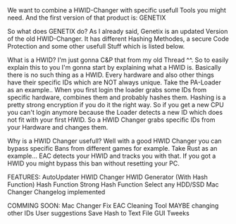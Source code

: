 We want to combine a HWID-Changer with specific usefull Tools you might need. And the first version of that product is: GENETIX
 
So what does GENETIX do?
As I already said, Genetix is an updated Version of the old HWID-Changer. It has different Hashing Methodes, a secure Code Protection and some other usefull Stuff which is listed below. 
 
What is a HWID?
I'm just gonna C&P that from my old Thread ^^. 
So to easily explain this to you I'm gonna start by explaining what a HWID is. 
Basically there is no such thing as a HWID. Every hardware and also other things have their specific IDs which are NOT always unique. 
Take the PA-Loader as an example.. When you first login the loader grabs some IDs from specific hardware, combines them and probably hashes them. Hashing is a pretty strong encryption if you do it the right way. So if you get a new CPU you can't login anymore because the Loader detects a new ID which does not fit with your first HWID.  So a HWID Changer grabs specific IDs from your Hardware and changes them. 
 
 
Why is a HWID Changer usefull?
Well with a good HWID Changer you can bypass specific Bans from different games for example. Take Rust as an example... EAC detects your HWID and tracks you with that. If you got a HWID you might bypass this ban without resetting your PC. 

FEATURES:
AutoUpdater
HWID Changer
HWID Generator (With Hash Function)
Hash Function
Strong Hash Function
Select any HDD/SSD 
Mac Changer
Changelog implemented
 
COMMING SOON:
Mac Changer Fix
EAC Cleaning Tool
MAYBE changing other IDs
User suggestions
Save Hash to Text File
GUI Tweeks
